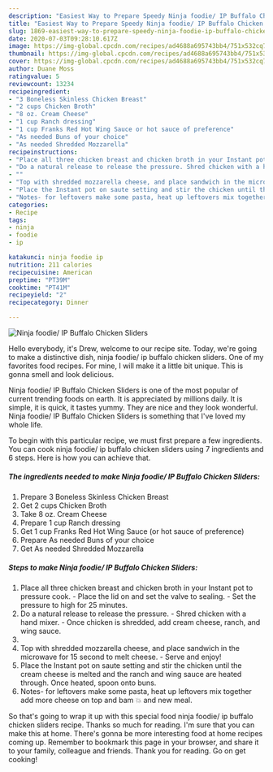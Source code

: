 ```yaml
---
description: "Easiest Way to Prepare Speedy Ninja foodie/ IP Buffalo Chicken Sliders"
title: "Easiest Way to Prepare Speedy Ninja foodie/ IP Buffalo Chicken Sliders"
slug: 1869-easiest-way-to-prepare-speedy-ninja-foodie-ip-buffalo-chicken-sliders
date: 2020-07-03T09:28:10.617Z
image: https://img-global.cpcdn.com/recipes/ad4688a695743bb4/751x532cq70/ninja-foodie-ip-buffalo-chicken-sliders-recipe-main-photo.jpg
thumbnail: https://img-global.cpcdn.com/recipes/ad4688a695743bb4/751x532cq70/ninja-foodie-ip-buffalo-chicken-sliders-recipe-main-photo.jpg
cover: https://img-global.cpcdn.com/recipes/ad4688a695743bb4/751x532cq70/ninja-foodie-ip-buffalo-chicken-sliders-recipe-main-photo.jpg
author: Duane Moss
ratingvalue: 5
reviewcount: 13234
recipeingredient:
- "3 Boneless Skinless Chicken Breast"
- "2 cups Chicken Broth"
- "8 oz. Cream Cheese"
- "1 cup Ranch dressing"
- "1 cup Franks Red Hot Wing Sauce or hot sauce of preference"
- "As needed Buns of your choice"
- "As needed Shredded Mozzarella"
recipeinstructions:
- "Place all three chicken breast and chicken broth in your Instant pot to pressure cook. Place the lid on and set the valve to sealing. Set the pressure to high for 25 minutes."
- "Do a natural release to release the pressure. Shred chicken with a hand mixer. Once chicken is shredded, add cream cheese, ranch, and wing sauce."
- ""
- "Top with shredded mozzarella cheese, and place sandwich in the microwave for 15 second to melt cheese. Serve and enjoy!"
- "Place the Instant pot on saute setting and stir the chicken until the cream cheese is melted and the ranch and wing sauce are heated through. Once heated, spoon onto buns."
- "Notes- for leftovers make some pasta, heat up leftovers mix together add more cheese on top and bam 💥 and new meal."
categories:
- Recipe
tags:
- ninja
- foodie
- ip

katakunci: ninja foodie ip 
nutrition: 211 calories
recipecuisine: American
preptime: "PT39M"
cooktime: "PT41M"
recipeyield: "2"
recipecategory: Dinner

---
```



![Ninja foodie/ IP Buffalo Chicken Sliders](https://img-global.cpcdn.com/recipes/ad4688a695743bb4/751x532cq70/ninja-foodie-ip-buffalo-chicken-sliders-recipe-main-photo.jpg)

Hello everybody, it's Drew, welcome to our recipe site. Today, we're going to make a distinctive dish, ninja foodie/ ip buffalo chicken sliders. One of my favorites food recipes. For mine, I will make it a little bit unique. This is gonna smell and look delicious.

Ninja foodie/ IP Buffalo Chicken Sliders is one of the most popular of current trending foods on earth. It is appreciated by millions daily. It is simple, it is quick, it tastes yummy. They are nice and they look wonderful. Ninja foodie/ IP Buffalo Chicken Sliders is something that I've loved my whole life.




To begin with this particular recipe, we must first prepare a few ingredients. You can cook ninja foodie/ ip buffalo chicken sliders using 7 ingredients and 6 steps. Here is how you can achieve that.

<!--inarticleads1-->

##### The ingredients needed to make Ninja foodie/ IP Buffalo Chicken Sliders:

1. Prepare 3 Boneless Skinless Chicken Breast
1. Get 2 cups Chicken Broth
1. Take 8 oz. Cream Cheese
1. Prepare 1 cup Ranch dressing
1. Get 1 cup Franks Red Hot Wing Sauce (or hot sauce of preference)
1. Prepare As needed Buns of your choice
1. Get As needed Shredded Mozzarella




<!--inarticleads2-->

##### Steps to make Ninja foodie/ IP Buffalo Chicken Sliders:

1. Place all three chicken breast and chicken broth in your Instant pot to pressure cook. - Place the lid on and set the valve to sealing. - Set the pressure to high for 25 minutes.
1. Do a natural release to release the pressure. - Shred chicken with a hand mixer. - Once chicken is shredded, add cream cheese, ranch, and wing sauce.
1. 
1. Top with shredded mozzarella cheese, and place sandwich in the microwave for 15 second to melt cheese. - Serve and enjoy!
1. Place the Instant pot on saute setting and stir the chicken until the cream cheese is melted and the ranch and wing sauce are heated through. Once heated, spoon onto buns.
1. Notes- for leftovers make some pasta, heat up leftovers mix together add more cheese on top and bam 💥 and new meal.




So that's going to wrap it up with this special food ninja foodie/ ip buffalo chicken sliders recipe. Thanks so much for reading. I'm sure that you can make this at home. There's gonna be more interesting food at home recipes coming up. Remember to bookmark this page in your browser, and share it to your family, colleague and friends. Thank you for reading. Go on get cooking!
